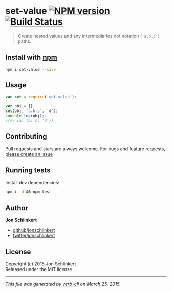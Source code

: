 # set-value [![NPM version](https://badge.fury.io/js/set-value.svg)](http://badge.fury.io/js/set-value)  [![Build Status](https://travis-ci.org/jonschlinkert/set-value.svg)](https://travis-ci.org/jonschlinkert/set-value) 

> Create nested values and any intermediaries dot notation (`'a.b.c'`) paths.

## Install with [npm](npmjs.org)

```bash
npm i set-value --save
```

## Usage

```js
var set = require('set-value');

var obj = {};
set(obj, 'a.b.c', 'd');
console.log(obj);
//=> {a: {b: c: 'd'}}
```

## Contributing
Pull requests and stars are always welcome. For bugs and feature requests, [please create an issue](https://github.com/jonschlinkert/set-value/issues)

## Running tests
Install dev dependencies:

```bash
npm i -d && npm test
```

## Author

**Jon Schlinkert**

+ [github/jonschlinkert](https://github.com/jonschlinkert)
+ [twitter/jonschlinkert](http://twitter.com/jonschlinkert) 

## License
Copyright (c) 2015 Jon Schlinkert  
Released under the MIT license

***

_This file was generated by [verb-cli](https://github.com/assemble/verb-cli) on March 25, 2015._
<!-- deps: mocha should -->
